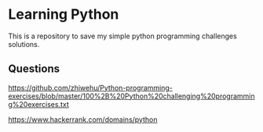 # Learning Python
This is a repository to save my simple python programming challenges solutions.

## Questions
https://github.com/zhiwehu/Python-programming-exercises/blob/master/100%2B%20Python%20challenging%20programming%20exercises.txt

https://www.hackerrank.com/domains/python
